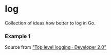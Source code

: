 # log
Collection of ideas how better to log in Go.

### Example 1
Source from ["Top level logging · Developer 2.0"](https://developer20.com/top-level-logging/)
